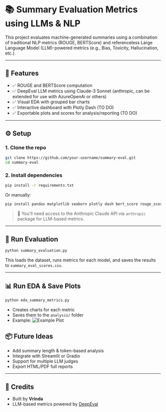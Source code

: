 # 📚 Summary Evaluation Metrics using LLMs & NLP

This project evaluates machine-generated summaries using a combination of traditional NLP metrics (ROUGE, BERTScore) and referenceless Large Language Model (LLM)-powered metrics (e.g., Bias, Toxicity, Hallucination, etc.).

---

## 🚀 Features

- ✅ ROUGE and BERTScore computation
- ✅ DeepEval LLM metrics using Claude-3 Sonnet (anthropic, can be extended for use with AzureOpenAi or others)
- ✅ Visual EDA with grouped bar charts
- ✅ Interactive dashboard with Plotly Dash (TO DO)
- ✅ Exportable plots and scores for analysis/reporting (TO DO)

---

## ⚙️ Setup

### 1. Clone the repo

```bash
git clone https://github.com/your-username/summary-eval.git
cd summary-eval
```

### 2. Install dependencies

```bash
pip install -r requirements.txt
```

Or manually:

```bash
pip install pandas matplotlib seaborn plotly dash bert_score rouge_score anthropic deepeval
```

> 🔐 You'll need access to the Anthropic Claude API via `anthropic` package for LLM-based metrics.

---

## 🧪 Run Evaluation

```bash
python summary_evaluation.py
```

This loads the dataset, runs metrics for each model, and saves the results to `summary_eval_scores.csv`.

---

## 📊 Run EDA & Save Plots

```bash
python eda_summary_metrics.py
```

- Creates charts for each metric  
- Saves them to the `analysis/` folder  
- Example:
![Example Plot](analysis/hallucination_scores.png)


## 📦 Future Ideas

- Add summary length & token-based analysis  
- Integrate with Streamlit or Gradio  
- Support for multiple LLM judges  
- Export HTML/PDF full reports  

---

## 🙌 Credits

- Built by **Vrinda**  
- LLM-based metrics powered by [DeepEval](https://github.com/confident-ai/deepeval)  
